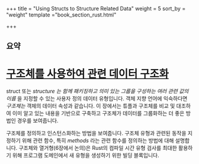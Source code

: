 +++
title = "Using Structs to Structure Related Data"
weight = 5
sort_by = "weight"
template ="book_section_rust.html"

+++

## 요약

<!-- more -->

# [구조체를 사용하여 관련 데이터 구조화](https://doc.rust-lang.org/book/ch05-00-structs.html#using-structs-to-structure-related-data)

struct 또는 *structure 는 함께 패키징하고 의미 있는 그룹을 구성하는 여러 관련 값의* *이름* 을 지정할 수 있는 사용자 정의 데이터 유형입니다. 객체 지향 언어에 익숙하다면 *구조체는* 객체의 데이터 속성과 같습니다. 이 장에서는 튜플과 구조체를 비교 및 대조하여 이미 알고 있는 내용을 기반으로 구축하고 구조체가 데이터를 그룹화하는 더 좋은 방법인 경우를 보여줍니다.

구조체를 정의하고 인스턴스화하는 방법을 보여줍니다. 구조체 유형과 관련된 동작을 지정하기 위해 관련 함수, 특히 *methods* 라는 관련 함수를 정의하는 방법에 대해 설명합니다. 구조체와 열거형(6장에서 논의)은 Rust의 컴파일 시간 유형 검사를 최대한 활용하기 위해 프로그램 도메인에서 새 유형을 생성하기 위한 빌딩 블록입니다.
